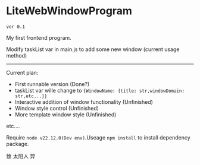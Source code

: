 # LiteWebWindowProgram

`ver 0.1`

My first frontend program.

Modify taskList var in main.js to add some new window (current usage method)

---

Current plan:

* First runnable version (Done?)
* taskList var wille change to `{WindowName: {title: str,windowDomain: str,etc...}}`
* Interactive addition of window functionality (Unfinished)
* Window style control (Unfinished)
* More template window style (Unfinished)

etc....

Require `node v22.12.0(Dev env)`.Useage `npm install` to install dependency package.


致 太阳人 羿
